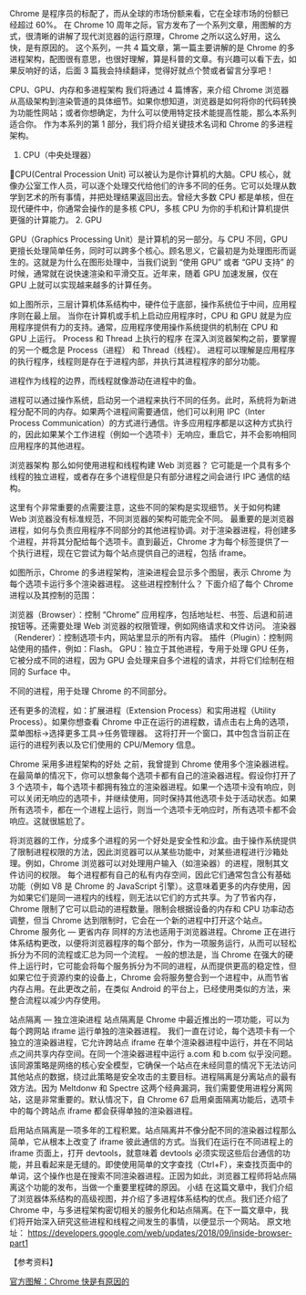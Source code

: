 Chrome 是程序员的标配了，而从全球的市场份额来看，它在全球市场的份额已经超过 60%。
在 Chrome 10 周年之际，官方发布了一个系列文章，用图解的方式，很清晰的讲解了现代浏览器的运行原理，Chrome 之所以这么好用，这么快，是有原因的。
这个系列，一共 4 篇文章，第一篇主要讲解的是 Chrome 的多进程架构，配图很有意思，也很好理解，算是科普的文章。有兴趣可以看下去，如果反响好的话，后面 3 篇我会持续翻译，觉得好就点个赞或者留言分享吧！

CPU、GPU、内存和多进程架构
我们将通过 4 篇博客，来介绍 Chrome 浏览器从高级架构到渲染管道的具体细节。如果你想知道，浏览器是如何将你的代码转换为功能性网站；或者你想确定，为什么可以使用特定技术能提高性能，那么本系列适合你。
作为本系列的第 1 部分，我们将介绍关键技术名词和 Chrome 的多进程架构。
1. CPU（中央处理器）

CPU(Central Procession Unit) 可以被认为是你计算机的大脑。CPU 核心，就像办公室工作人员，可以逐个处理交代给他们的许多不同的任务。它可以处理从数学到艺术的所有事情，并把处理结果返回出去。曾经大多数 CPU 都是单核，但在现代硬件中，你通常会操作的是多核 CPU，多核 CPU 为你的手机和计算机提供更强的计算能力。
2. GPU

GPU（Graphics Processing Unit）是计算机的另一部分。与 CPU 不同，GPU 更擅长处理简单任务，同时可以跨多个核心。顾名思义，它最初是为处理图形而诞生的。这就是为什么在图形处理中，当我们说到 “使用 GPU” 或者 “GPU 支持” 的时候，通常就在说快速渲染和平滑交互。近年来，随着 GPU 加速发展，仅在 GPU 上就可以实现越来越多的计算任务。

如上图所示，三层计算机体系结构中，硬件位于底部，操作系统位于中间，应用程序则在最上层。
当你在计算机或手机上启动应用程序时，CPU 和 GPU 就是为应用程序提供有力的支持。通常，应用程序使用操作系统提供的机制在 CPU 和 GPU 上运行。
Process 和 Thread 上执行的程序
在深入浏览器架构之前，要掌握的另一个概念是 Process（进程） 和 Thread（线程）。
进程可以理解是应用程序的执行程序，线程则是存在于进程内部，并执行其进程程序的部分功能。

进程作为线程的边界，而线程就像游动在进程中的鱼。

进程可以通过操作系统，启动另一个进程来执行不同的任务。此时，系统将为新进程分配不同的内存。如果两个进程间需要通信，他们可以利用 IPC（Inter Process Communication）的方式进行通信。许多应用程序都是以这种方式执行的，因此如果某个工作进程（例如一个选项卡）无响应，重启它，并不会影响相同应用程序的其他进程。

浏览器架构
那么如何使用进程和线程构建 Web 浏览器？
它可能是一个具有多个线程的独立进程，或者存在多个进程但是只有部分进程之间会进行 IPC 通信的结构。

这里有个非常重要的点需要注意，这些不同的架构是实现细节。关于如何构建 Web 浏览器没有标准规范，不同浏览器的架构可能完全不同。
最重要的是浏览器进程，如何与负责应用程序不同部分的其他进程协调。对于渲染器进程，将创建多个进程，并将其分配给每个选项卡。直到最近，Chrome 才为每个标签提供了一个执行进程，现在它尝试为每个站点提供自己的进程，包括 iframe。

如图所示，Chrome 的多进程架构，渲染进程会显示多个图层，表示 Chrome 为每个选项卡运行多个渲染器进程。
这些进程控制什么？
下面介绍了每个 Chrome 进程以及其控制的范围：

浏览器（Browser）：控制 “Chrome” 应用程序，包括地址栏、书签、后退和前进按钮等。还需要处理 Web 浏览器的权限管理，例如网络请求和文件访问。
渲染器（Renderer）：控制选项卡内，网站里显示的所有内容。
插件（Plugin）：控制网站使用的插件，例如：Flash。
GPU：独立于其他进程，专用于处理 GPU 任务，它被分成不同的进程，因为 GPU 会处理来自多个进程的请求，并将它们绘制在相同的 Surface 中。

不同的进程，用于处理 Chrome 的不同部分。

还有更多的流程，如：扩展进程（Extension Process）和实用进程（Utility Process）。如果你想查看 Chrome 中正在运行的进程数，请点击右上角的选项，菜单图标→选择更多工具→任务管理器。
这将打开一个窗口，其中包含当前正在运行的进程列表以及它们使用的 CPU/Memory 信息。

Chrome 采用多进程架构的好处
之前，我曾提到 Chrome 使用多个渲染器进程。在最简单的情况下，你可以想象每个选项卡都有自己的渲染器进程。假设你打开了 3 个选项卡，每个选项卡都拥有独立的渲染器进程。如果一个选项卡没有响应，则可以关闭无响应的选项卡，并继续使用，同时保持其他选项卡处于活动状态。如果所有选项卡，都在一个进程上运行，则当一个选项卡无响应时，所有选项卡都不会响应。这就很尴尬了。

将浏览器的工作，分成多个进程的另一个好处是安全性和沙盒。由于操作系统提供了限制进程权限的方法，因此浏览器可以从某些功能中，对某些进程进行沙箱处理。例如，Chrome 浏览器可以对处理用户输入（如渲染器）的进程，限制其文件访问的权限。
每个进程都有自己的私有内存空间，因此它们通常包含公有基础功能（例如 V8 是 Chrome 的 JavaScript 引擎）。这意味着更多的内存使用，因为如果它们是同一进程内的线程，则无法以它们的方式共享。为了节省内存，Chrome 限制了它可以启动的进程数量。限制会根据设备的内存和 CPU 功率动态调整，但当 Chrome 达到限制时，它会在一个新的进程中打开这个站点。
Chrome 服务化 — 更省内存
同样的方法也适用于浏览器进程。Chrome 正在进行体系结构更改，以便将浏览器程序的每个部分，作为一项服务运行，从而可以轻松拆分为不同的流程或汇总为同一个流程。
一般的想法是，当 Chrome 在强大的硬件上运行时，它可能会将每个服务拆分为不同的进程，从而提供更高的稳定性，但如果它位于资源约束的设备上，Chrome 会将服务整合到一个进程中，从而节省内存占用。在此更改之前，在类似 Android 的平台上，已经使用类似的方法，来整合流程以减少内存使用。

站点隔离 — 独立渲染进程
站点隔离是 Chrome 中最近推出的一项功能，可以为每个跨网站 iframe 运行单独的渲染器进程。
我们一直在讨论，每个选项卡有一个独立的渲染器进程，它允许跨站点 iframe 在单个渲染器进程中运行，并在不同站点之间共享内存空间。在同一个渲染器进程中运行 a.com 和 b.com 似乎没问题。该同源策略是网络的核心安全模型，它确保一个站点在未经同意的情况下无法访问其他站点的数据，绕过此策略是安全攻击的主要目标。进程隔离是分离站点的最有效方法。因为 Meltdonw 和 Spectre 这两个经典漏洞，我们需要使用进程分离网站，这是非常重要的。默认情况下，自 Chrome 67 启用桌面隔离功能后，选项卡中的每个跨站点 iframe 都会获得单独的渲染器进程。

启用站点隔离是一项多年的工程积累。站点隔离并不像分配不同的渲染器过程那么简单，它从根本上改变了 iframe 彼此通信的方式。当我们在运行在不同进程上的 iframe 页面上，打开 devtools，就意味着 devtools 必须实现这些后台通信的功能，并且看起来是无缝的。即使使用简单的文字查找（Ctrl+F），来查找页面中的单词，这个操作也是在搜索不同渲染器进程。正因为如此，浏览器工程师将站点隔离这个功能的发布，当做一个重要里程碑的原因。
小结
在这篇文章中，我们介绍了浏览器体系结构的高级视图，并介绍了多进程体系结构的优点。我们还介绍了 Chrome 中，与多进程架构密切相关的服务化和站点隔离。在下一篇文章中，我们将开始深入研究这些进程和线程之间发生的事情，以便显示一个网站。
原文地址：
https://developers.google.com/web/updates/2018/09/inside-browser-part1

【参考资料】

[官方图解：Chrome 快是有原因的](https://juejin.im/post/5bd7c761518825292d6b0217?utm_source=gold_browser_extension)